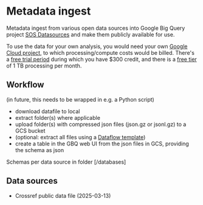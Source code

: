 # Metadata ingest 

Metadata ingest from various open data sources into Google Big Query project [SOS Datasources](https://console.cloud.google.com/bigquery?ws=!1m4!1m3!3m2!1ssos-datasources) and make them publicly available for use. 

To use the data for your own analysis, you would need your own [Google Cloud project](https://console.cloud.google.com/projectcreate), to which processing/compute costs would be billed. There's a [free trial period](https://cloud.google.com/free/docs/free-cloud-features) during which you have $300 credit, and there is a [free tier](https://cloud.google.com/bigquery/pricing) of 1 TB processing per month.

## Workflow

(in future, this needs to be wrapped in e.g. a Python script) 

- download datafile to local
- extract folder(s) where applicable
- upload folder(s) with compressed json files (json.gz or jsonl.gz) to a GCS bucket
- (optional: extract all files using a [Dataflow template](https://cloud.google.com/dataflow/docs/guides/templates/provided/bulk-decompress-cloud-storage))
- create a table in the GBQ web UI from the json files in GCS, providing the schema as json

Schemas per data source in folder [/databases]

## Data sources

- Crossref public data file (2025-03-13)
